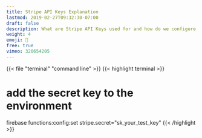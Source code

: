 ```yaml
---
title: Stripe API Keys Explanation
lastmod: 2019-02-27T09:32:30-07:00
draft: false
description: What are Stripe API Keys used for and how do we configure them in Firebase? 
weight: 4
emoji: 👶
free: true
vimeo: 320654205
---
```


{{< file "terminal" "command line" >}}
{{< highlight terminal >}}
# add the secret key to the environment
firebase functions:config:set stripe.secret="sk_your_test_key"
{{< /highlight >}}